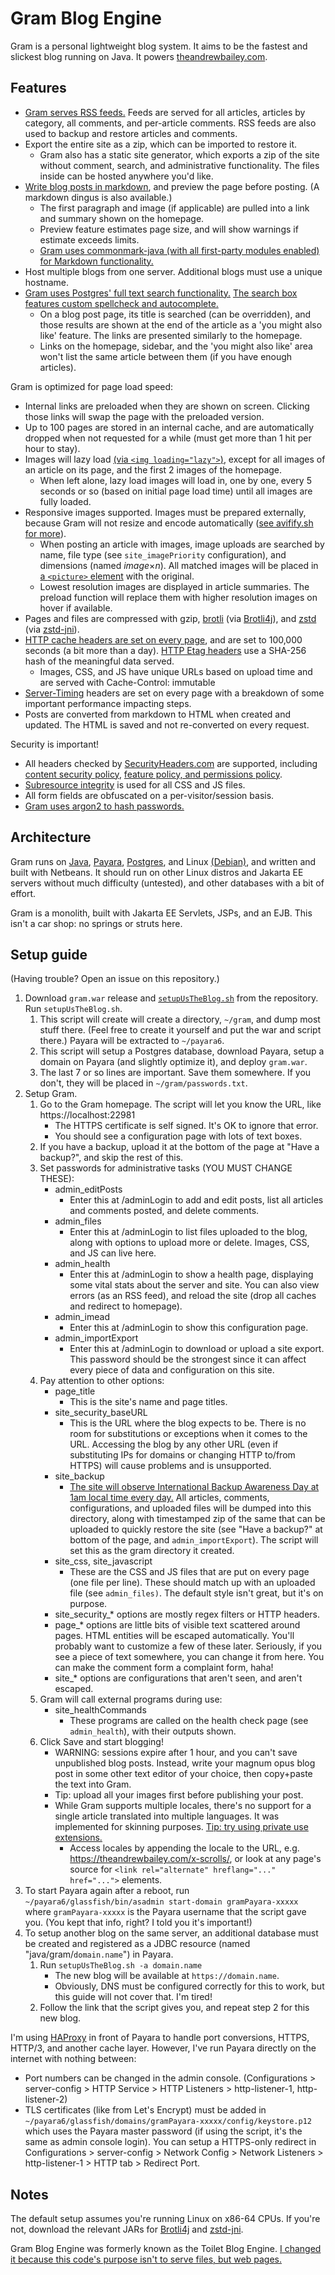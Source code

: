 # Gram Blog Engine

Gram is a personal lightweight blog system. It aims to be the fastest and slickest blog running on Java. It powers [theandrewbailey.com](https://theandrewbailey.com/).

## Features

* [Gram serves RSS feeds.](https://www.rssboard.org/rss-specification) Feeds are served for all articles, articles by category, all comments, and per-article comments. RSS feeds are also used to backup and restore articles and comments.
* Export the entire site as a zip, which can be imported to restore it.
	* Gram also has a static site generator, which exports a zip of the site without comment, search, and administrative functionality. The files inside can be hosted anywhere you'd like.
* [Write blog posts in markdown](https://github.github.com/gfm/), and preview the page before posting. (A markdown dingus is also available.)
	* The first paragraph and image (if applicable) are pulled into a link and summary shown on the homepage.
	* Preview feature estimates page size, and will show warnings if estimate exceeds limits.
	* [Gram uses commonmark-java (with all first-party modules enabled) for Markdown functionality.](https://github.com/commonmark/commonmark-java)
* Host multiple blogs from one server. Additional blogs must use a unique hostname.
* [Gram uses Postgres' full text search functionality.](https://www.postgresql.org/docs/current/textsearch.html) [The search box features custom spellcheck and autocomplete.](https://www.postgresql.org/docs/current/pgtrgm.html)
	* On a blog post page, its title is searched (can be overridden), and those results are shown at the end of the article as a 'you might also like' feature. The links are presented similarly to the homepage.
	* Links on the homepage, sidebar, and the 'you might also like' area won't list the same article between them (if you have enough articles).

Gram is optimized for page load speed:

* Internal links are preloaded when they are shown on screen. Clicking those links will swap the page with the preloaded version.
* Up to 100 pages are stored in an internal cache, and are automatically dropped when not requested for a while (must get more than 1 hit per hour to stay).
* Images will lazy load [(via `<img loading="lazy">`)](https://developer.mozilla.org/en-US/docs/Web/HTML/Element/img#loading), except for all images of an article on its page, and the first 2 images of the homepage.
	* When left alone, lazy load images will load in, one by one, every 5 seconds or so (based on initial page load time) until all images are fully loaded.
* Responsive images supported. Images must be prepared externally, because Gram will not resize and encode automatically ([see avifify.sh for more](https://gist.github.com/theandrewbailey/4e05e20a229ef2f2c1f9a6d0e326ec2a)).
	* When posting an article with images, image uploads are searched by name, file type (see `site_imagePriority` configuration), and dimensions (named *image*×*n*). All matched images will be placed in [a `<picture>` element](https://developer.mozilla.org/en-US/docs/Web/HTML/Element/picture) with the original.
	* Lowest resolution images are displayed in article summaries. The preload function will replace them with higher resolution images on hover if available.
* Pages and files are compressed with gzip, [brotli](https://github.com/google/brotli) (via [Brotli4j](https://github.com/hyperxpro/Brotli4j)), and [zstd](https://github.com/facebook/zstd) (via [zstd-jni](https://github.com/luben/zstd-jni)).
* [HTTP cache headers are set on every page](https://developer.mozilla.org/en-US/docs/Web/HTTP/Caching), and are set to 100,000 seconds (a bit more than a day). [HTTP Etag headers](https://developer.mozilla.org/en-US/docs/Web/HTTP/Headers/ETag) use a SHA-256 hash of the meaningful data served.
	* Images, CSS, and JS have unique URLs based on upload time and are served with Cache-Control: immutable
* [Server-Timing](https://developer.mozilla.org/en-US/docs/Web/API/Performance_API/Server_timing) headers are set on every page with a breakdown of some important performance impacting steps.
* Posts are converted from markdown to HTML when created and updated. The HTML is saved and not re-converted on every request.

Security is important!

* All headers checked by [SecurityHeaders.com](https://securityheaders.com/) are supported, including [content security policy](https://developer.mozilla.org/en-US/docs/Web/HTTP/CSP), [feature policy, and permissions policy](https://developer.mozilla.org/en-US/docs/Web/HTTP/Permissions_Policy).
* [Subresource integrity](https://developer.mozilla.org/en-US/docs/Web/Security/Subresource_Integrity) is used for all CSS and JS files.
* All form fields are obfuscated on a per-visitor/session basis.
* [Gram uses argon2 to hash passwords.](https://github.com/Password4j/password4j)

## Architecture

Gram runs on [Java](https://openjdk.org/), [Payara](https://www.payara.fish/), [Postgres](https://www.postgresql.org/), and Linux [(Debian)](https://www.debian.org/), and written and built with Netbeans. It should run on other Linux distros and Jakarta EE servers without much difficulty (untested), and other databases with a bit of effort.

Gram is a monolith, built with Jakarta EE Servlets, JSPs, and an EJB. This isn't a car shop: no springs or struts here.

## Setup guide

(Having trouble? Open an issue on this repository.)

1. Download `gram.war` release and [`setupUsTheBlog.sh`](https://github.com/theandrewbailey/gram/blob/master/setupUsTheBlog.sh) from the repository. Run `setupUsTheBlog.sh`.
	1. This script will create will create a directory, `~/gram`, and dump most stuff there. (Feel free to create it yourself and put the war and script there.) Payara will be extracted to `~/payara6`.
	1. This script will setup a Postgres database, download Payara, setup a domain on Payara (and slightly optimize it), and deploy `gram.war`.
	1. The last 7 or so lines are important. Save them somewhere. If you don't, they will be placed in `~/gram/passwords.txt`.
1. Setup Gram.
	1. Go to the Gram homepage. The script will let you know the URL, like https://localhost:22981
		* The HTTPS certificate is self signed. It's OK to ignore that error.
		* You should see a configuration page with lots of text boxes.
	1. If you have a backup, upload it at the bottom of the page at "Have a backup?", and skip the rest of this.
	1. Set passwords for administrative tasks (YOU MUST CHANGE THESE):
		* admin_editPosts
			* Enter this at /adminLogin to add and edit posts, list all articles and comments posted, and delete comments.
		* admin_files
			* Enter this at /adminLogin to list files uploaded to the blog, along with options to upload more or delete. Images, CSS, and JS can live here.
		* admin_health
			* Enter this at /adminLogin to show a health page, displaying some vital stats about the server and site. You can also view errors (as an RSS feed), and reload the site (drop all caches and redirect to homepage).
		* admin_imead
			* Enter this at /adminLogin to show this configuration page.
		* admin_importExport
			* Enter this at /adminLogin to download or upload a site export. This password should be the strongest since it can affect every piece of data and configuration on this site.
	1. Pay attention to other options:
		* page_title
			* This is the site's name and page titles.
		* site_security_baseURL
			* This is the URL where the blog expects to be. There is no room for substitutions or exceptions when it comes to the URL. Accessing the blog by any other URL (even if substituting IPs for domains or changing HTTP to/from HTTPS) will cause problems and is unsupported.
		* site_backup
			* [The site will observe International Backup Awareness Day at 1am local time every day.](https://blog.codinghorror.com/international-backup-awareness-day/) All articles, comments, configurations, and uploaded files will be dumped into this directory, along with timestamped zip of the same that can be uploaded to quickly restore the site (see "Have a backup?" at bottom of the page, and `admin_importExport`). The script will set this as the gram directory it created.
		* site_css, site_javascript
			* These are the CSS and JS files that are put on every page (one file per line). These should match up with an uploaded file (see `admin_files)`. The default style isn't great, but it's on purpose.
		* site_security_* options are mostly regex filters or HTTP headers.
		* page_* options are little bits of visible text scattered around pages. HTML entities will be escaped automatically. You'll probably want to customize a few of these later. Seriously, if you see a piece of text somewhere, you can change it from here. You can make the comment form a complaint form, haha!
		* site_* options are configurations that aren't seen, and aren't escaped.
	1. Gram will call external programs during use:
		* site_healthCommands
			* These programs are called on the health check page (see `admin_health`), with their outputs shown.
	1. Click Save and start blogging!
		* WARNING: sessions expire after 1 hour, and you can't save unpublished blog posts. Instead, write your magnum opus blog post in some other text editor of your choice, then copy+paste the text into Gram.
		* Tip: upload all your images first before publishing your post.
		* While Gram supports multiple locales, there's no support for a single article translated into multiple languages. It was implemented for skinning purposes. [Tip: try using private use extensions.](https://docs.oracle.com/javase/tutorial/i18n/locale/extensions.html#private)
			* Access locales by appending the locale to the URL, e.g. https://theandrewbailey.com/x-scrolls/, or look at any page's source for `<link rel="alternate" hreflang="..." href="...">` elements.
1. To start Payara again after a reboot, run `~/payara6/glassfish/bin/asadmin start-domain gramPayara-xxxxx` where `gramPayara-xxxxx` is the Payara username that the script gave you. (You kept that info, right? I told you it's important!)
1. To setup another blog on the same server, an additional database must be created and registered as a JDBC resource (named "java/gram/`domain.name`") in Payara.
	1. Run `setupUsTheBlog.sh -a domain.name`
		* The new blog will be available at `https://domain.name`.
		* Obviously, DNS must be configured correctly for this to work, but this guide will not cover that. I'm tired!
	1. Follow the link that the script gives you, and repeat step 2 for this new blog.

I'm using [HAProxy](https://www.haproxy.org/) in front of Payara to handle port conversions, HTTPS, HTTP/3, and another cache layer. However, I've run Payara directly on the internet with nothing between:

* Port numbers can be changed in the admin console. (Configurations > server-config > HTTP Service > HTTP Listeners > http-listener-1, http-listener-2)
* TLS certificates (like from Let's Encrypt) must be added in `~/payara6/glassfish/domains/gramPayara-xxxxx/config/keystore.p12` which uses the Payara master password (if using the script, it's the same as admin console login). You can setup a HTTPS-only redirect in Configurations > server-config > Network Config > Network Listeners > http-listener-1 > HTTP tab > Redirect Port.

## Notes

The default setup assumes you're running Linux on x86-64 CPUs. If you're not, download the relevant JARs for [Brotli4j](https://repo1.maven.org/maven2/com/aayushatharva/brotli4j/) and [zstd-jni](https://repo1.maven.org/maven2/com/github/luben/zstd-jni/).

Gram Blog Engine was formerly known as the Toilet Blog Engine. [I changed it because this code's purpose isn't to serve files, but web pages.](https://wiki.loadingreadyrun.com/index.php/Installation_Anxiety)
